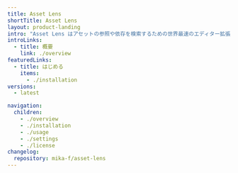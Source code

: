 ```yaml
---
title: Asset Lens
shortTitle: Asset Lens
layout: product-landing
intro: "Asset Lens はアセットの参照や依存を検索するための世界最速のエディター拡張です。"
introLinks:
  - title: 概要
    link: ./overview
featuredLinks:
  - title: はじめる
    items:
      - ./installation
versions:
  - latest

navigation:
  children:
    - ./overview
    - ./installation
    - ./usage
    - ./settings
    - ./license
changelog:
  repository: mika-f/asset-lens
---
```

